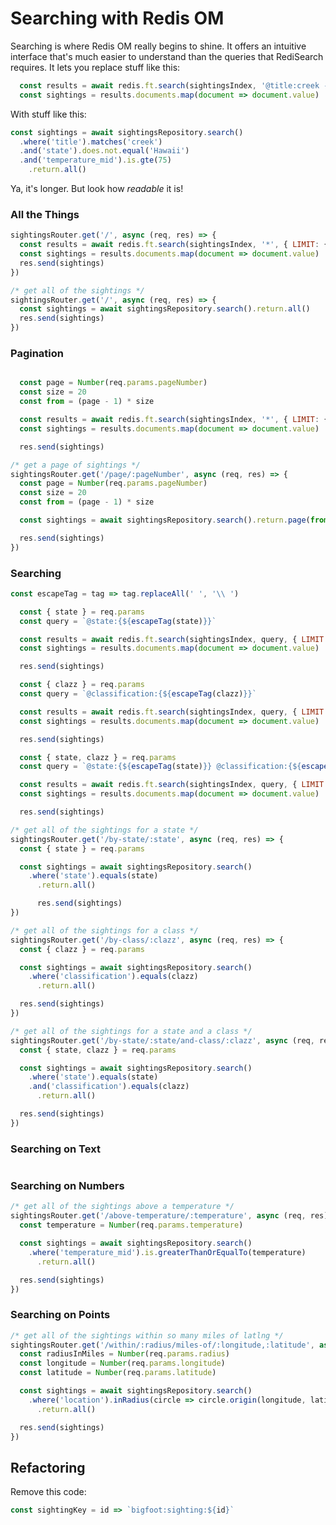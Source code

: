 # Searching with Redis OM #

Searching is where Redis OM really begins to shine. It offers an intuitive interface that's much easier to understand than the queries that RediSearch requires. It lets you replace stuff like this:

```javascript
  const results = await redis.ft.search(sightingsIndex, '@title:creek -@state:{Hawaii} @temperature_mid[75 +inf]')
  const sightings = results.documents.map(document => document.value)
```

With stuff like this:

```javascript
const sightings = await sightingsRepository.search()
  .where('title').matches('creek')
  .and('state').does.not.equal('Hawaii')
  .and('temperature_mid').is.gte(75)
    .return.all()
```

Ya, it's longer. But look how *readable* it is!


### All the Things ###

```javascript
sightingsRouter.get('/', async (req, res) => {
  const results = await redis.ft.search(sightingsIndex, '*', { LIMIT: { from: 0, size: 5000 } })
  const sightings = results.documents.map(document => document.value)
  res.send(sightings)
})

/* get all of the sightings */
sightingsRouter.get('/', async (req, res) => {
  const sightings = await sightingsRepository.search().return.all()
  res.send(sightings)
})
```


### Pagination ###

```javascript

  const page = Number(req.params.pageNumber)
  const size = 20
  const from = (page - 1) * size

  const results = await redis.ft.search(sightingsIndex, '*', { LIMIT: { from, size } })
  const sightings = results.documents.map(document => document.value)

  res.send(sightings)

/* get a page of sightings */
sightingsRouter.get('/page/:pageNumber', async (req, res) => {
  const page = Number(req.params.pageNumber)
  const size = 20
  const from = (page - 1) * size

  const sightings = await sightingsRepository.search().return.page(from, size)

  res.send(sightings)
})
```


### Searching ##


```javascript
const escapeTag = tag => tag.replaceAll(' ', '\\ ')
```

```javascript
  const { state } = req.params
  const query = `@state:{${escapeTag(state)}}`

  const results = await redis.ft.search(sightingsIndex, query, { LIMIT: { from: 0, size: 20 } })
  const sightings = results.documents.map(document => document.value)

  res.send(sightings)
```
```javascript
  const { clazz } = req.params
  const query = `@classification:{${escapeTag(clazz)}}`

  const results = await redis.ft.search(sightingsIndex, query, { LIMIT: { from: 0, size: 20 } })
  const sightings = results.documents.map(document => document.value)

  res.send(sightings)
```

```javascript
  const { state, clazz } = req.params
  const query = `@state:{${escapeTag(state)}} @classification:{${escapeTag(clazz)}}`

  const results = await redis.ft.search(sightingsIndex, query, { LIMIT: { from: 0, size: 20 } })
  const sightings = results.documents.map(document => document.value)

  res.send(sightings)
```

```javascript
/* get all of the sightings for a state */
sightingsRouter.get('/by-state/:state', async (req, res) => {
  const { state } = req.params

  const sightings = await sightingsRepository.search()
    .where('state').equals(state)
      .return.all()

      res.send(sightings)
})

/* get all of the sightings for a class */
sightingsRouter.get('/by-class/:clazz', async (req, res) => {
  const { clazz } = req.params

  const sightings = await sightingsRepository.search()
    .where('classification').equals(clazz)
      .return.all()

  res.send(sightings)
})

/* get all of the sightings for a state and a class */
sightingsRouter.get('/by-state/:state/and-class/:clazz', async (req, res) => {
  const { state, clazz } = req.params

  const sightings = await sightingsRepository.search()
    .where('state').equals(state)
    .and('classification').equals(clazz)
      .return.all()

  res.send(sightings)
})
```


### Searching on Text ###

```javascript
```


### Searching on Numbers ###

```javascript
/* get all of the sightings above a temperature */
sightingsRouter.get('/above-temperature/:temperature', async (req, res) => {
  const temperature = Number(req.params.temperature)

  const sightings = await sightingsRepository.search()
    .where('temperature_mid').is.greaterThanOrEqualTo(temperature)
      .return.all()

  res.send(sightings)
})
```


### Searching on Points ###

```javascript
/* get all of the sightings within so many miles of latlng */
sightingsRouter.get('/within/:radius/miles-of/:longitude,:latitude', async (req, res) => {
  const radiusInMiles = Number(req.params.radius)
  const longitude = Number(req.params.longitude)
  const latitude = Number(req.params.latitude)

  const sightings = await sightingsRepository.search()
    .where('location').inRadius(circle => circle.origin(longitude, latitude).radius(radiusInMiles).miles)
      .return.all()

  res.send(sightings)
})
```


## Refactoring ##

Remove this code:

```javascript
const sightingKey = id => `bigfoot:sighting:${id}`
```
